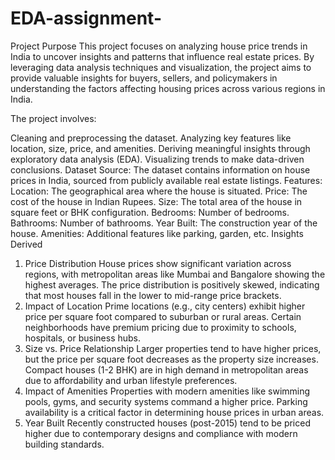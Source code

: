 # EDA-assignment-
Project Purpose
This project focuses on analyzing house price trends in India to uncover insights and patterns that influence real estate prices. By leveraging data analysis techniques and visualization, the project aims to provide valuable insights for buyers, sellers, and policymakers in understanding the factors affecting housing prices across various regions in India.

The project involves:

Cleaning and preprocessing the dataset.
Analyzing key features like location, size, price, and amenities.
Deriving meaningful insights through exploratory data analysis (EDA).
Visualizing trends to make data-driven conclusions.
Dataset
Source: The dataset contains information on house prices in India, sourced from publicly available real estate listings.
Features:
Location: The geographical area where the house is situated.
Price: The cost of the house in Indian Rupees.
Size: The total area of the house in square feet or BHK configuration.
Bedrooms: Number of bedrooms.
Bathrooms: Number of bathrooms.
Year Built: The construction year of the house.
Amenities: Additional features like parking, garden, etc.
Insights Derived
1. Price Distribution
House prices show significant variation across regions, with metropolitan areas like Mumbai and Bangalore showing the highest averages.
The price distribution is positively skewed, indicating that most houses fall in the lower to mid-range price brackets.
2. Impact of Location
Prime locations (e.g., city centers) exhibit higher price per square foot compared to suburban or rural areas.
Certain neighborhoods have premium pricing due to proximity to schools, hospitals, or business hubs.
3. Size vs. Price Relationship
Larger properties tend to have higher prices, but the price per square foot decreases as the property size increases.
Compact houses (1-2 BHK) are in high demand in metropolitan areas due to affordability and urban lifestyle preferences.
4. Impact of Amenities
Properties with modern amenities like swimming pools, gyms, and security systems command a higher price.
Parking availability is a critical factor in determining house prices in urban areas.
5. Year Built
Recently constructed houses (post-2015) tend to be priced higher due to contemporary designs and compliance with modern building standards.
